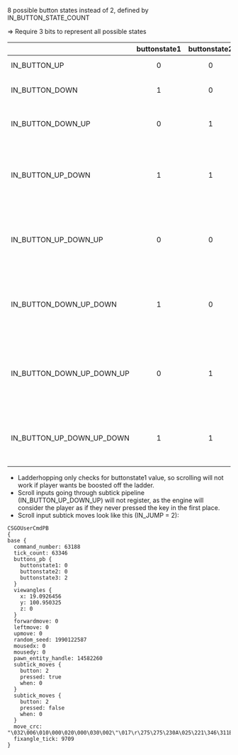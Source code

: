 8 possible button states instead of 2, defined by IN_BUTTON_STATE_COUNT

=> Require 3 bits to represent all possible states

|                           | buttonstate1 | buttonstate2 | buttonstate3 | Note                                                                  |
|:--------------------------|:------------:|:------------:|:------------:|:----------------------------------------------------------------------|
| IN_BUTTON_UP              | 0            | 0            | 0            | Default state                                                         |
| IN_BUTTON_DOWN            | 1            | 0            | 0            | State for holding a key                                               |
| IN_BUTTON_DOWN_UP         | 0            | 1            | 0            | Release a key being held last tick                                    |
| IN_BUTTON_UP_DOWN         | 1            | 1            | 0            | Key is newly pressed this tick. State sent by normal keypress.        |
| IN_BUTTON_UP_DOWN_UP      | 0            | 0            | 1            | Press and release within the same tick. State sent by scroll inputs.  |
| IN_BUTTON_DOWN_UP_DOWN    | 1            | 0            | 1            | Previously held then release and repress within the same tick         |
| IN_BUTTON_DOWN_UP_DOWN_UP | 0            | 1            | 1            | Previously held, release, repress and re-release within the same tick |
| IN_BUTTON_UP_DOWN_UP_DOWN | 1            | 1            | 1            | Press, release, then repress within the same tick.                    |

- Ladderhopping only checks for buttonstate1 value, so scrolling will not work if player wants be boosted off the ladder.
- Scroll inputs going through subtick pipeline (IN_BUTTON_UP_DOWN_UP) will not register, as the engine will consider the player as if they never pressed the key in the first place.
- Scroll input subtick moves look like this (IN_JUMP = 2):
```
CSGOUserCmdPB
{
base {
  command_number: 63188
  tick_count: 63346
  buttons_pb {
    buttonstate1: 0
    buttonstate2: 0
    buttonstate3: 2 
  }
  viewangles {
    x: 19.0926456
    y: 100.950325
    z: 0
  }
  forwardmove: 0
  leftmove: 0
  upmove: 0
  random_seed: 1990122587
  mousedx: 0
  mousedy: 0
  pawn_entity_handle: 14582260
  subtick_moves {
    button: 2
    pressed: true
    when: 0
  }
  subtick_moves {
    button: 2
    pressed: false
    when: 0
  }
  move_crc: "\032\006\010\000\020\000\030\002\"\017\r\275\275\230A\025\221\346\311B\035\000\000\000\000"
  fixangle_tick: 9709
}
```